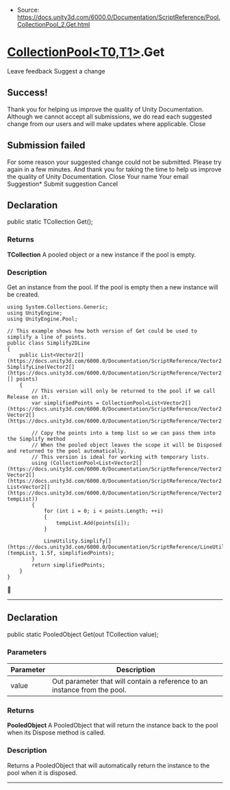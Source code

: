 * Source: https://docs.unity3d.com/6000.0/Documentation/ScriptReference/Pool.CollectionPool_2.Get.html

#  [CollectionPool<T0,T1>](https://docs.unity3d.com/6000.0/Documentation/ScriptReference/Pool.CollectionPool_2.html).Get
Leave feedback
Suggest a change
## Success!
Thank you for helping us improve the quality of Unity Documentation. Although we cannot accept all submissions, we do read each suggested change from our users and will make updates where applicable.
Close
## Submission failed
For some reason your suggested change could not be submitted. Please <a>try again</a> in a few minutes. And thank you for taking the time to help us improve the quality of Unity Documentation.
Close
Your name Your email Suggestion* Submit suggestion
Cancel
## Declaration
public static TCollection Get(); 
### Returns
**TCollection** A pooled object or a new instance if the pool is empty. 
### Description
Get an instance from the pool. If the pool is empty then a new instance will be created.
```
using System.Collections.Generic;
using UnityEngine;
using UnityEngine.Pool;  
  
// This example shows how both version of Get could be used to simplify a line of points.
public class Simplify2DLine
{
    public List<Vector2[](https://docs.unity3d.com/6000.0/Documentation/ScriptReference/Vector2.html)> SimplifyLine(Vector2[](https://docs.unity3d.com/6000.0/Documentation/ScriptReference/Vector2.html)[] points)
    {
        // This version will only be returned to the pool if we call Release on it.
        var simplifiedPoints = CollectionPool<List<Vector2[](https://docs.unity3d.com/6000.0/Documentation/ScriptReference/Vector2.html)>, Vector2[](https://docs.unity3d.com/6000.0/Documentation/ScriptReference/Vector2.html)>.Get();  
  
        // Copy the points into a temp list so we can pass them into the Simplify method
        // When the pooled object leaves the scope it will be Disposed and returned to the pool automatically.
        // This version is ideal for working with temporary lists.
        using (CollectionPool<List<Vector2[](https://docs.unity3d.com/6000.0/Documentation/ScriptReference/Vector2.html)>, Vector2[](https://docs.unity3d.com/6000.0/Documentation/ScriptReference/Vector2.html)>.Get(out List<Vector2[](https://docs.unity3d.com/6000.0/Documentation/ScriptReference/Vector2.html)> tempList))
        {
            for (int i = 0; i < points.Length; ++i)
            {
                tempList.Add(points[i]);
            }  
  
            LineUtility.Simplify[](https://docs.unity3d.com/6000.0/Documentation/ScriptReference/LineUtility.Simplify.html)(tempList, 1.5f, simplifiedPoints);
        }
        return simplifiedPoints;
    }
}

```

* * *
## Declaration
public static PooledObject<TCollection> Get(out TCollection value); 
### Parameters
Parameter | Description  
---|---  
value | Out parameter that will contain a reference to an instance from the pool.  
### Returns
**PooledObject <TCollection>** A PooledObject that will return the instance back to the pool when its Dispose method is called. 
### Description
Returns a PooledObject that will automatically return the instance to the pool when it is disposed.
* * *

